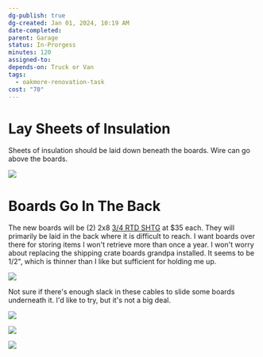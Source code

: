 ```yaml
---
dg-publish: true
dg-created: Jan 01, 2024, 10:19 AM
date-completed:
parent: Garage
status: In-Prorgess
minutes: 120
assigned-to:
depends-on: Truck or Van
tags:
  - oakmore-renovation-task
cost: "70"
---
```


# Lay Sheets of Insulation

Sheets of insulation should be laid down beneath the boards. Wire can go above the boards.

![](https://lh3.googleusercontent.com/pw/ABLVV84KtYH_Se5sqQWZ1NgiuiPZB9Wuz5JuyaClVK6UrD-04CqJumfYYMFh1xTBi0Eo0ILZS0QUtTQbvmgS7prble1-pTR7Iy2dmYUpqRJNTiV2gmUNxXSG4PCPJ8pVOr2kaKLKInly3c0p0HlUzzIK3dPFow=w1254-h705-s-no-gm?authuser=0)

# Boards Go In The Back

The new boards will be (2) 2x8 [3/4 RTD SHTG](https://www.homedepot.com/p/23-32-in-x-4-ft-x-8-ft-RTD-Sheathing-Syp-157946/100041308) at $35 each. They will primarily be laid in the back where it is difficult to reach. I want boards over there for storing items I won't retrieve more than once a year. I won't worry about replacing the shipping crate boards grandpa installed. It seems to be 1/2", which is thinner than I like but sufficient for holding me up.

![](https://lh3.googleusercontent.com/pw/ABLVV85U3QznpNVrBB1Wr_KKIiHVeVLpuAFO3BckYcmQbrpoMBJaDjntbPqSeAAOzs_jxLJhGWgiTtWVPmMFG6I8A4VCVzU4dC0UIlfZJgVy5E-pEfMUW8pZxCjK98L3ub-lwO3PCX2r4WJ-ZHEmLFxngDzW6g=w1254-h705-s-no-gm?authuser=0)

Not sure if there's enough slack in these cables to slide some boards underneath it. I'd like to try, but it's not a big deal.

![](https://lh3.googleusercontent.com/pw/ABLVV85PU8soP-98aAQ9mNMzwbMLlmAvnKzGwaK1or-EKH10SigaRS0ky9ahcTQ1S-QlrGYWuOQzzN4ZiOpFoDtJPs1wtZVaHgL-_8ZDQPEfEO9XXo3ddBs3gOvaSTl7QXTCmgbY7HblVlg9cic2y7yxxzXi7w=w1254-h705-s-no-gm?authuser=0)

![](https://lh3.googleusercontent.com/pw/ABLVV86yf8tLcnSxmJu-ZS5Mfh6xkz07ykwNbM-VKLyVM86QhE43x8vc_-H-n0Wx5fUpaIHrupDVdWneH6VkwoX3rRBuSn-d9JlLaoBbhG2l5KXa_-VuNRe0zul9ImI9dFWJeF9mfa53G4S06qgtaUDig7VwvA=w1254-h705-s-no-gm?authuser=0)

![](https://lh3.googleusercontent.com/pw/ABLVV85kO0w2wHPkWMEAUGc6rEXrk2qZ4Q2wGaazHYxixvFqnNOBKucHu58f_FLtnOhvXacR0L5zU8EK8sDVs-GwM2NLg82uGtgDLx2qtHaA_tBYGjvA7ZmnFcqLZ_LhB6EMaF754e_XrP5p_kEPOAhMLawB5A=w1254-h705-s-no-gm?authuser=0)
